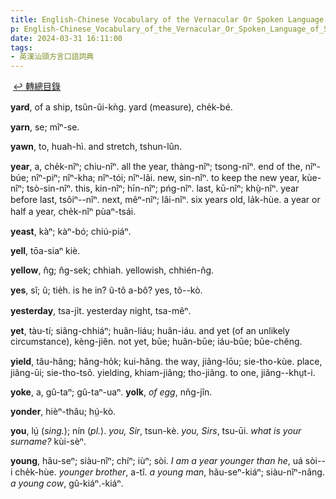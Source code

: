 ```yaml
---
title: English-Chinese Vocabulary of the Vernacular Or Spoken Language of Swatow (英漢汕頭方言口語詞典) / Y
p: English-Chinese_Vocabulary_of_the_Vernacular_Or_Spoken_Language_of_Swatow/Y
date: 2024-03-31 16:11:00
tags: 
- 英漢汕頭方言口語詞典
---
```

​
[↩️ 轉總目錄](/English-Chinese_Vocabulary_of_the_Vernacular_Or_Spoken_Language_of_Swatow)​

**yard**, of a ship, tsûn-ûi-kǹg. yard (measure), che̍k-bé.

**yarn**, se; mîⁿ-se.

**yawn**, to, huah-hì. and stretch, tshun-lûn.

**year**, a, che̍k-nîⁿ; chiu-nîⁿ. all the year, thàng-nîⁿ; tsong-nîⁿ. end of the, nîⁿ-búe; nîⁿ-piⁿ; nîⁿ-kha; nîⁿ-tói; nîⁿ-lãi. new, sin-nîⁿ. to keep the new year, kùe-nîⁿ; tsò-sin-nîⁿ. this, kin-nîⁿ; hīn-nîⁿ; pńg-nîⁿ. last, kū-nîⁿ; khṳ̀-nîⁿ. year before last, tsôiⁿ--nîⁿ. next, mêⁿ-nîⁿ; lâi-nîⁿ. six years old, la̍k-hùe. a year or half a year, che̍k-nîⁿ pùaⁿ-tsái.

**yeast**, kàⁿ; kàⁿ-bó; chiú-piáⁿ.

**yell**, tōa-siaⁿ kiè.

**yellow**, n̂g; n̂g-sek; chhiah. yellowish, chhién-n̂g.

**yes**, sĩ; ũ; tie̍h. is he in? ũ-tõ a-bô? yes, tõ--kò.
<!--more-->
**yesterday**, tsa-ji̍t. yesterday night, tsa-mêⁿ.

**yet**, tàu-tí; siãng-chhiáⁿ; huân-liáu; huân-iáu. and yet (of an unlikely circumstance), kèng-jiên. not yet, būe; huân-būe; iáu-būe; būe-chêng.

**yield**, tâu-hâng; hâng-ho̍k; kui-hâng. the way, jiãng-lōu; sie-tho-kùe. place, jiãng-ūi; sie-tho-tsõ. yielding, khiam-jiãng; tho-jiãng. to one, jiãng--khṳt-i.

**yoke**, a, gû-taⁿ; gû-taⁿ-uaⁿ. ​**yolk**, *of egg*, nñg-jîn.

**yonder**, hièⁿ-thâu; hṳ́-kò.

**you**, lṳ́ (*sing.*); nín (*pl.*). *you, Sir*, tsun-kè. *you, Sirs*, tsu-ūi. *what is your surname?* kùi-sèⁿ.

**young**, hãu-seⁿ; siàu-nîⁿ; chíⁿ; iùⁿ; sòi. *I am a year younger than he*, uá sòi--i che̍k-hùe. *younger brother*, a-tĩ. *a young man*, hãu-seⁿ-kiáⁿ; siàu-nîⁿ-nâng. *a young cow*, gû-kiáⁿ.-kiáⁿ.